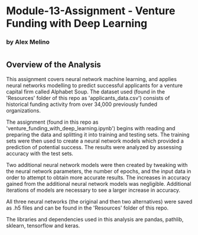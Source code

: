 # Module-13-Assignment - Venture Funding with Deep Learning

### by Alex Melino

#

## Overview of the Analysis

This assignment covers neural network machine learning, and applies neural networks modelling to predict successful applicants for a venture capital firm called Alphabet Soup. The dataset used (found in the 'Resources' folder of this repo as 'applicants_data.csv') consists of historical funding activity from over 34,000 previously funded organizations.

The assignment (found in this repo as 'venture_funding_with_deep_learning.ipynb') begins with reading and preparing the data and splitting it into training and testing sets. The training sets were then used to create a neural network models which provided a prediction of potential success. The results were analyzed by assessing accuracy with the test sets.

Two additional neural network models were then created by tweaking with the neural network parameters, the number of epochs, and the input data in order to attempt to obtain more accurate results. The increases in accuracy gained from the additional neural network models was negligible. Additional iterations of models are necessary to see a larger increase in accuracy.

All three neural networks (the original and then two alternatives) were saved as .h5 files and can be found in the 'Resources' folder of this repo.

The libraries and dependencies used in this analysis are pandas, pathlib, sklearn, tensorflow and keras.
